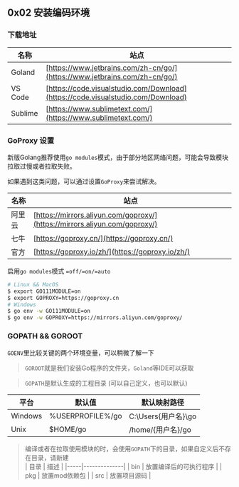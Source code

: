 ## 0x02 安装编码环境

### 下载地址

| 名称      | 站点                                                                               |
|---------|----------------------------------------------------------------------------------|
| Goland  | [https://www.jetbrains.com/zh-cn/go/](https://www.jetbrains.com/zh-cn/go/)       |
| VS Code | [https://code.visualstudio.com/Download](https://code.visualstudio.com/Download) |
| Sublime | [https://www.sublimetext.com/](https://www.sublimetext.com/)                     |


### GoProxy 设置

新版Golang推荐使用`go modules`模式，由于部分地区网络问题，可能会导致模块拉取过慢或者拉取失败。  

如果遇到这类问题，可以通过设置`GoProxy`来尝试解决。  

| 名称  | 站点                                                                         |
|-----|----------------------------------------------------------------------------|
| 阿里云 | [https://mirrors.aliyun.com/goproxy/](https://mirrors.aliyun.com/goproxy/) |
| 七牛  | [https://goproxy.cn/](https://goproxy.cn/)                                 |
| 官方  | [https://goproxy.io/zh/](https://goproxy.io/zh/)                           |

启用`go modules`模式 `=off/=on/=auto`

```bash
# Linux && MacOS
$ export GO111MODULE=on
$ export GOPROXY=https://goproxy.cn
# Windows
$ go env -w GO111MODULE=on
$ go env -w GOPROXY=https://mirrors.aliyun.com/goproxy/   
```


### GOPATH && GOROOT

`GOENV`里比较关键的两个环境变量，可以稍微了解一下


> `GOROOT`就是我们安装Go程序的文件夹，`Goland`等IDE可以获取  
 

> `GOPATH`是默认生成的工程目录 (可以自己定义，也可以默认)  
 
| 平台	     | 默认值               | 	默认映射路径            |
|---------|-------------------|--------------------|
| Windows | 	%USERPROFILE%/go | 	C:\Users\{用户名}\go |
| Unix    | 	  $HOME/go	      | /home/{用户名}/go     |

> 编译或者在拉取使用模块的时，会使用`GOPATH`下的目录，如果自定义后不存在目录，请新建  
| 目录	 | 描述           | 
|-----|--------------|
| bin | 	放置编译后的可执行程序 | 
| pkg | 	  放置mod依赖包	 |
| src | 放置项目源码       |
